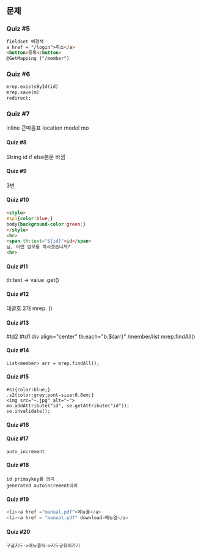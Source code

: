 ## 문제
### Quiz #5
```html
fieldset 배경색
a href = "/login">취소</a>
<button>등록</button>
@GetMapping ("/member")
```
### Quiz #6
```html
mrep.existsById(id)
mrep.save(m)
redirect:
```
### Quiz #7
inline
큰따음표
location
model mo
#### Quiz #8
String id
if else본문 바뀜
#### Quiz #9
3번
#### Quiz #10
```html
<style>
#sp1{color:blue;}
body{background-color:green;}
</style>
<hr>
<span th:text="${id}">id</span>
님, 어떤 업무를 하시겠습니까?
<hr>
```
#### Quiz #11
th:text -> value
.get()

#### Quiz #12
대괄호 2개
mrep.
()
#### Quiz #13
#td2
#td1
div align="center"
th:each="b:${arr}"
/member/list
mrep.findAll()

#### Quiz #14
```
List<member> arr = mrep.findAll();
```
#### Quiz #15
```
#s1{color:blue;}
.s2{color:grey;pont-size:0.8em;}
<img src="~.jpg" alt="~">
mo.addAttribute("id", se.getAttribute("id"));
se.invalidate();
```
#### Quiz #16
#### Quiz #17
```
auto_increment
```
#### Quiz #18
```
id primaykey를 의미
generated autoincrement의미
```
#### Quiz #19
```java
<li><a href ="manual.pdf">메뉴올</a>
<li><a href = "manual.pdf" download>메뉴얼</a>
```
#### Quiz #20
```
구글지도->메뉴클릭->지도공유퍼가기
```

